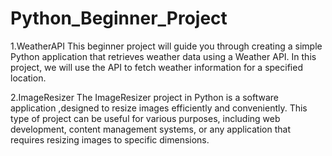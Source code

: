 # Python_Beginner_Project
1.WeatherAPI
This beginner project will guide you through creating a simple Python application that retrieves weather data using a Weather API. In this project, we will use the API to fetch weather information for a specified location.

2.ImageResizer
The ImageResizer project in Python is a software application ,designed to resize images efficiently and conveniently. This type of project can be useful for various purposes, including web development, content management systems, or any application that requires resizing images to specific dimensions.
